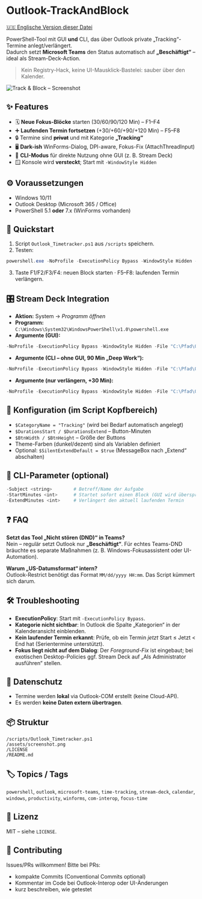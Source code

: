 # Outlook-TrackAndBlock

[🇺🇸 Englische Version dieser Datei](/README_de.md)

PowerShell-Tool mit GUI **und** CLI, das über Outlook private „Tracking“-Termine anlegt/verlängert.  
Dadurch setzt **Microsoft Teams** den Status automatisch auf **„Beschäftigt“** – ideal als Stream-Deck-Action.

> Kein Registry-Hack, keine UI-Mausklick-Bastelei: sauber über den Kalender.

![Track & Block – Screenshot](../assets/screenshot.png)


## ✨ Features
- 🗓️ **Neue Fokus-Blöcke** starten (30/60/90/120 Min) – F1–F4
- ➕ **Laufenden Termin fortsetzen** (+30/+60/+90/+120 Min) – F5–F8
- 🔒 Termine sind ~~**privat**~~ und mit Kategorie **„Tracking“**
- 🖥️ **Dark-ish** WinForms-Dialog, DPI-aware, Fokus-Fix (AttachThreadInput)
- 🧰 **CLI-Modus** für direkte Nutzung ohne GUI (z. B. Stream Deck)
- 🪟 Konsole wird **versteckt**; Start mit `-WindowStyle Hidden`

## ⚙️ Voraussetzungen
- Windows 10/11
- Outlook Desktop (Microsoft 365 / Office)
- PowerShell 5.1 **oder** 7.x (WinForms vorhanden)

## 🚀 Quickstart
1. Script `Outlook_Timetracker.ps1` aus `/scripts` speichern.
2. Testen:

~~~powershell
powershell.exe -NoProfile -ExecutionPolicy Bypass -WindowStyle Hidden -File "C:\Pfad\Outlook_Timetracker.ps1"
~~~

3. Taste F1/F2/F3/F4: neuen Block starten · F5–F8: laufenden Termin verlängern.

## 🎛️ Stream Deck Integration
- **Aktion:** System → *Programm öffnen*
- **Programm:** `C:\Windows\System32\WindowsPowerShell\v1.0\powershell.exe`
- **Argumente (GUI):**

~~~powershell
-NoProfile -ExecutionPolicy Bypass -WindowStyle Hidden -File "C:\Pfad\Outlook_Timetracker.ps1"
~~~

- **Argumente (CLI – ohne GUI, 90 Min „Deep Work“):**

~~~powershell
-NoProfile -ExecutionPolicy Bypass -WindowStyle Hidden -File "C:\Pfad\Outlook_Timetracker.ps1" -Subject "Deep Work" -StartMinutes 90
~~~

- **Argumente (nur verlängern, +30 Min):**

~~~powershell
-NoProfile -ExecutionPolicy Bypass -WindowStyle Hidden -File "C:\Pfad\Outlook_Timetracker.ps1" -ExtendMinutes 30
~~~

## 🔧 Konfiguration (im Script Kopfbereich)
- `$CategoryName = "Tracking"` (wird bei Bedarf automatisch angelegt)
- `$DurationsStart / $DurationsExtend` – Button-Minuten
- `$BtnWidth / $BtnHeight` – Größe der Buttons
- Theme-Farben (dunkel/dezent) sind als Variablen definiert
- Optional: `$SilentExtendDefault = $true` (MessageBox nach „Extend“ abschalten)

## 🧪 CLI-Parameter (optional)
~~~powershell
-Subject <string>        # Betreff/Name der Aufgabe
-StartMinutes <int>      # Startet sofort einen Block (GUI wird übersprungen)
-ExtendMinutes <int>     # Verlängert den aktuell laufenden Termin
~~~

## ❓ FAQ
**Setzt das Tool „Nicht stören (DND)“ in Teams?**  
Nein – regulär setzt Outlook nur **„Beschäftigt“**. Für echtes Teams-DND bräuchte es separate Maßnahmen (z. B. Windows-Fokusassistent oder UI-Automation).

**Warum „US-Datumsformat“ intern?**  
Outlook-Restrict benötigt das Format `MM/dd/yyyy HH:mm`. Das Script kümmert sich darum.

## 🛠️ Troubleshooting
- **ExecutionPolicy**: Start mit `-ExecutionPolicy Bypass`.
- **Kategorie nicht sichtbar**: In Outlook die Spalte „Kategorien“ in der Kalenderansicht einblenden.
- **Kein laufender Termin erkannt**: Prüfe, ob ein Termin *jetzt* Start ≤ Jetzt < End hat (Serientermine unterstützt).
- **Fokus liegt nicht auf dem Dialog**: Der *Foreground-Fix* ist eingebaut; bei exotischen Desktop-Policies ggf. Stream Deck auf „Als Administrator ausführen“ stellen.

## 🔐 Datenschutz
- Termine werden **lokal** via Outlook-COM erstellt (keine Cloud-API).
- Es werden **keine Daten extern übertragen**.

## 📦 Struktur
~~~
/scripts/Outlook_Timetracker.ps1
/assets/screenshot.png
/LICENSE
/README.md
~~~

## 🏷️ Topics / Tags
`powershell`, `outlook`, `microsoft-teams`, `time-tracking`, `stream-deck`, `calendar`, `windows`, `productivity`, `winforms`, `com-interop`, `focus-time`

## 📜 Lizenz
MIT – siehe `LICENSE`.

## 🤝 Contributing
Issues/PRs willkommen! Bitte bei PRs:
- kompakte Commits (Conventional Commits optional)
- Kommentar im Code bei Outlook-Interop oder UI-Änderungen
- kurz beschreiben, wie getestet
